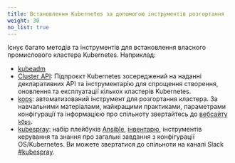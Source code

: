 ```yaml
---
title: Встановлення Kubernetes за допомогою інструментів розгортання
weight: 30
no_list: true
---
```


Існує багато методів та інструментів для встановлення власного промислового кластера Kubernetes. Наприклад:

- [kubeadm](/docs/setup/production-environment/tools/kubeadm/)
- [Cluster API](https://cluster-api.sigs.k8s.io/): Підпроєкт Kubernetes зосереджений на наданні декларативних API та інструментарію для спрощення створення, оновлення та експлуатації кількох кластерів Kubernetes.
- [kops](https://kops.sigs.k8s.io/): автоматизований інструмент для розгортання кластера. За навчальними матеріалами, найкращими практиками, параметрами конфігурації та інформацією про спільноту звертайтесь до [вебсайту `kOps`](https://kops.sigs.k8s.io/).
- [kubespray](https://kubespray.io/): набір плейбуків [Ansible](https://docs.ansible.com/), [інвентарю](https://github.com/kubernetes-sigs/kubespray/blob/master/docs/ansible.md#inventory), інструментів керування та знання про загальні завдання з конфігурації OS/Kubernetes. Ви можете звертатися до спільноти на каналі Slack [#kubespray](https://kubernetes.slack.com/messages/kubespray/).
